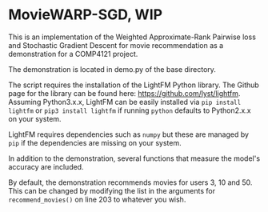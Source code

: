 # MovieWARP-SGD, WIP

This is an implementation of the Weighted Approximate-Rank Pairwise loss and Stochastic Gradient Descent for movie recommendation
as a demonstration for a COMP4121 project.

The demonstration is located in demo.py of the base directory.

The script requires the installation of the LightFM Python library. The Github page for the library can be found
here: https://github.com/lyst/lightfm. Assuming Python3.x.x, LightFM can be easily installed via `pip install lightfm`
or `pip3 install lightfm` if running `python` defaults to Python2.x.x on your system.

LightFM requires dependencies such as `numpy` but these are managed by `pip` if the dependencies are missing on your system.

In addition to the demonstration, several functions that measure the model's accuracy are included.

By default, the demonstration recommends movies for users 3, 10 and 50. This can be changed by modifying the list in the
arguments for `recommend_movies()` on line 203 to whatever you wish.
